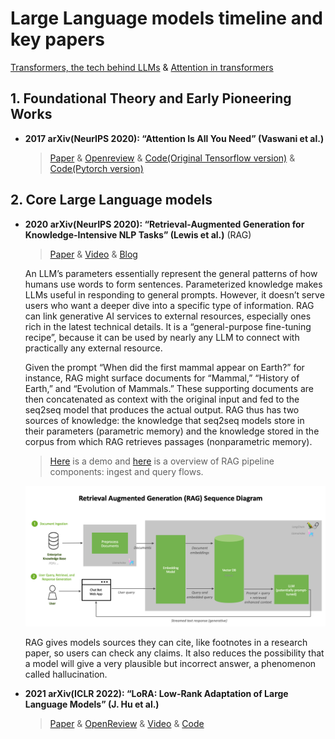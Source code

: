 # Large Language models timeline and key papers
[Transformers, the tech behind LLMs](https://www.youtube.com/watch?v=wjZofJX0v4M) & [Attention in transformers](https://www.youtube.com/watch?v=eMlx5fFNoYc)
## 1. Foundational Theory and Early Pioneering Works
- **2017 arXiv(NeurIPS 2020): “Attention Is All You Need” (Vaswani et al.)**

  > [Paper](https://arxiv.org/abs/1706.03762) & [Openreview](https://proceedings.neurips.cc/paper_files/paper/2017/file/3f5ee243547dee91fbd053c1c4a845aa-Reviews.html) & [Code(Original Tensorflow version)](https://github.com/tensorflow/tensor2tensor/blob/master/tensor2tensor/models/transformer.py) & [Code(Pytorch version)](https://github.com/jadore801120/attention-is-all-you-need-pytorch)

## 2. Core Large Language models
- **2020 arXiv(NeurIPS 2020): “Retrieval-Augmented Generation for Knowledge-Intensive NLP Tasks” (Lewis et al.)** (RAG)

  > [Paper](https://arxiv.org/abs/2005.11401) & [Video](https://www.youtube.com/watch?v=JGpmQvlYRdU) & [Blog](https://ai.meta.com/blog/retrieval-augmented-generation-streamlining-the-creation-of-intelligent-natural-language-processing-models/)
  
  An LLM’s parameters essentially represent the general patterns of how humans use words to form sentences. Parameterized knowledge makes LLMs useful in responding to general prompts. However, it doesn’t serve users who want a deeper dive into a specific type of information. RAG can link generative AI services to external resources, especially ones rich in the latest technical details. It is a “general-purpose fine-tuning recipe”, because it can be used by nearly any LLM to connect with practically any external resource.

  Given the prompt “When did the first mammal appear on Earth?” for instance, RAG might surface documents for “Mammal,” “History of Earth,” and “Evolution of Mammals.” These supporting documents are then concatenated as context with the original input and fed to the seq2seq model that produces the actual output. RAG thus has two sources of knowledge: the knowledge that seq2seq models store in their parameters (parametric memory) and the knowledge stored in the corpus from which RAG retrieves passages (nonparametric memory).

  > [Here](https://video-lhr6-2.xx.fbcdn.net/o1/v/t2/f2/m69/AQNwycrlbizagrgj0JHtQnpQh_TG8YyE91LMk9pTlC8_Dt2U-S_tEi_joU9-uE6mw8JtChnUTPhpjcWIOtJUEf7r.mp4?strext=1&_nc_cat=104&_nc_sid=8bf8fe&_nc_ht=video-lhr6-2.xx.fbcdn.net&_nc_ohc=VSsV-5RWr28Q7kNvwEj-Cwt&efg=eyJ2ZW5jb2RlX3RhZyI6Inhwdl9wcm9ncmVzc2l2ZS5GQUNFQk9PSy4uQzMuNjQwLnN2ZV9zZCIsInhwdl9hc3NldF9pZCI6MzE2NTUxNjI3OTIwMjAwLCJhc3NldF9hZ2VfZGF5cyI6MTc4MCwidmlfdXNlY2FzZV9pZCI6MTAxMjgsImR1cmF0aW9uX3MiOjM0LCJ1cmxnZW5fc291cmNlIjoid3d3In0%3D&ccb=17-1&_nc_gid=iT6hU-9MhFEYf5KXPjxQhQ&_nc_zt=28&oh=00_AfUM-TyCD0GjjBOGYCjFY_5JD2QsO9ikZAlsnkNdSJ9dNw&oe=689DF056&bitrate=29198&tag=sve_sd) is a demo and [here](https://developer.nvidia.com/blog/rag-101-demystifying-retrieval-augmented-generation-pipelines/) is a overview of RAG pipeline components: ingest and query flows.

  ![Figure 1. RAG pipeline.](./assets/figure18.png)
  
  RAG gives models sources they can cite, like footnotes in a research paper, so users can check any claims. It also reduces the possibility that a model will give a very plausible but incorrect answer, a phenomenon called hallucination.

- **2021 arXiv(ICLR 2022): “LoRA: Low-Rank Adaptation of Large Language Models” (J. Hu et al.)**

  > [Paper](https://arxiv.org/abs/2106.09685) & [OpenReview](https://openreview.net/forum?id=nZeVKeeFYf9) & [Video](https://www.youtube.com/watch?v=DhRoTONcyZE) & [Code](https://github.com/microsoft/LoRA)
